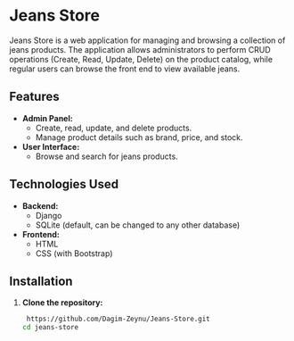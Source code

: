 # Jeans Store

Jeans Store is a web application for managing and browsing a collection of jeans products. The application allows administrators to perform CRUD operations (Create, Read, Update, Delete) on the product catalog, while regular users can browse the front end to view available jeans.

## Features

- **Admin Panel:**
  - Create, read, update, and delete products.
  - Manage product details such as brand, price, and stock.
- **User Interface:**
  - Browse and search for jeans products.

## Technologies Used

- **Backend:**
  - Django
  - SQLite (default, can be changed to any other database)
- **Frontend:**
  - HTML
  - CSS (with Bootstrap)

## Installation

1. **Clone the repository:**
   ```bash
    https://github.com/Dagim-Zeynu/Jeans-Store.git
   cd jeans-store
